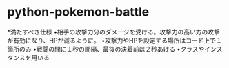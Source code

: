 # python-pokemon-battle

*満たすべき仕様
•相手の攻撃力分のダメージを受ける。攻撃力の高い方の攻撃が有効になり、HPが減るように。
•攻撃力やHPを設定する場所はコード上で１箇所のみ
•戦闘の間に１秒の間隔、最後の決着前は２秒あける
•クラスやインスタンスを用いる

